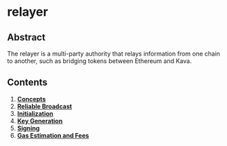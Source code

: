 # relayer

## Abstract

The relayer is a multi-party authority that relays information from one chain
to another, such as bridging tokens between Ethereum and Kava.

## Contents

1. **[Concepts](01_concepts.md)**
2. **[Reliable Broadcast](02_reliable_broadcast.md)**
4. **[Initialization](03_initialization.md)**
4. **[Key Generation](04_key_generation.md)**
5. **[Signing](05_signing.md)**
6. **[Gas Estimation and Fees](06_gas_estimation_and_fees.md)**
